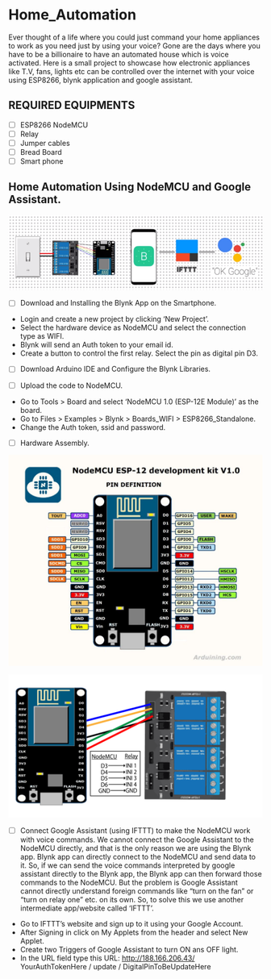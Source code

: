 # Home_Automation
Ever thought of a life where you could just command your home appliances to work as you need just by using your voice? Gone are the days where you have to be a billionaire to have an automated house which is voice activated.
Here is a small project to showcase how electronic appliances like T.V, fans, lights etc can be controlled over the internet with your voice using ESP8266, blynk application and google assistant.

## REQUIRED EQUIPMENTS
- [ ] ESP8266 NodeMCU
- [ ] Relay
- [ ] Jumper cables
- [ ] Bread Board
- [ ] Smart phone

## Home Automation Using NodeMCU and Google Assistant.


![Image of Home_Automation](https://github.com/BhupendraNegi/Home_Automation/blob/master/Pictures/Home%20Automation.png)


- [ ] Download and Installing the Blynk App on the Smartphone.
* Login and create a new project by clicking ‘New Project’.
* Select the hardware device as NodeMCU and select the connection type as WIFI.
* Blynk will send an Auth token to your email id.
* Create a button to control the first relay. Select the pin as digital pin D3.

- [ ] Download Arduino IDE and Configure the Blynk Libraries.

- [ ] Upload the code to NodeMCU.
* Go to Tools > Board and select ‘NodeMCU 1.0 (ESP-12E Module)’ as the board.
* Go to Files > Examples > Blynk > Boards_WIFI > ESP8266_Standalone. 
* Change the Auth token, ssid and password.

- [ ] Hardware Assembly.


![Image of Hardware](https://github.com/BhupendraNegi/Home_Automation/blob/master/Pictures/Espnode%20module.jpg)



![Image of ESP8266](https://github.com/BhupendraNegi/Home_Automation/blob/master/Pictures/HardwareAssembly.png)

- [ ] Connect Google Assistant (using IFTTT) to make the NodeMCU work with voice commands.
We cannot connect the Google Assistant to the NodeMCU directly, and that is the only reason we are using the Blynk app. Blynk app can directly connect to the NodeMCU and send data to it. So, if we can send the voice commands interpreted by google assistant directly to the Blynk app, the Blynk app can then forward those commands to the NodeMCU. But the problem is Google Assistant cannot directly understand foreign commands like “turn on the fan” or “turn on relay one” etc. on its own. So, to solve this we use another intermediate app/website called ‘IFTTT’.

* Go to IFTTT’s website and sign up to it using your Google Account.
* After Signing in click on My Applets from the header and select New Applet.
* Create two Triggers of Google Assistant to turn ON ans OFF light.
* In the URL field type this URL:
http://188.166.206.43/ YourAuthTokenHere / update / DigitalPinToBeUpdateHere


